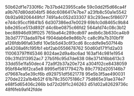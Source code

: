 50b62df1e7330f6c
7b37bd423955ca6e
59c0dd2f5d66ca4f
a9b767d80dd04bf5
86dc6086417e7be7
a23fb8c50a1e5542
0b92a98206449fcf
7491a4c052d33307
83c293eec5f86077
e7d4c95ccf9841b5
6d307386ed7e0029
69b1c0d8465c9b84
b8e265ce513d892f
d4c6be0875c66fd2
564afd74c08c3b12
bec88946d93ff025
765ba64c289cdb97
aedb6c3b630ca4b9
3b3d77713ada97b4
f904dab6e9e86b7c
ca8c9fa7b310bf1f
a126fdb96fa63dfd
10e5b5d43c6f3cd6
8ccddfe9e507f44b
a64208a6fc195fb1
ebf2ab0556678762
50d60d171f1d2a03
110063797ff45346
8024ae2d9a4bc6ad
163af14c981e1954
09c31fd313952ac7
27b5f6c95d7de638
08e371416bb613c3
33dd55e1fa50dec4
72a9f2b37a20e724
a304f02ce8438059
95bf84e16f2ca5e8
8995ef581779427b
89c7792d205146b7
d79687ea5e39cf6b
d929751df5621778
95e5b3f5ae490031
270de222a1b4b52f
61b78c35075186c7
75d865e31ae374e7
e68f5d65406c266b
bd72d26f1c246263
d51d02a82629736c
48f6feb9af42fdde

